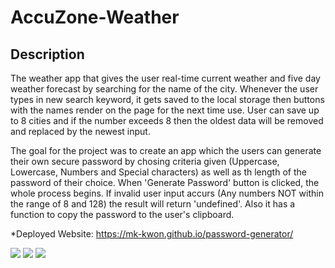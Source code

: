 # AccuZone-Weather
## Description
The weather app that gives the user real-time current weather and five day weather forecast by searching for the name of the city. Whenever the user types in new search keyword, it gets saved to the local storage then buttons with the names render on the page for the next time use. User can save up to 8 cities and if the number exceeds 8 then the oldest data will be removed and replaced by the newest input.





The goal for the project was to create an app which the users can generate their own secure password by chosing criteria given (Uppercase, Lowercase, Numbers and Special characters) as well as th length of the password of their choice. When 'Generate Password' button is clicked, the whole process begins. If invalid user input accurs (Any numbers NOT within the range of 8 and 128) the result will return 'undefined'. Also it has a function to copy the password to the user's clipboard.

*Deployed Website: https://mk-kwon.github.io/password-generator/



<img src="https://media.giphy.com/media/YoKycJGiRgoWR8b4hd/giphy.gif" width:1000 height:800>
<img src="http://drive.google.com/uc?id=1ohL1y9RkMwlnChTGe6Q7FWjCzulqZO7m">
<img src="http://drive.google.com/uc?id=1TW_BPKMNuwmveV6lMLzKQraYcyBn8A17">

